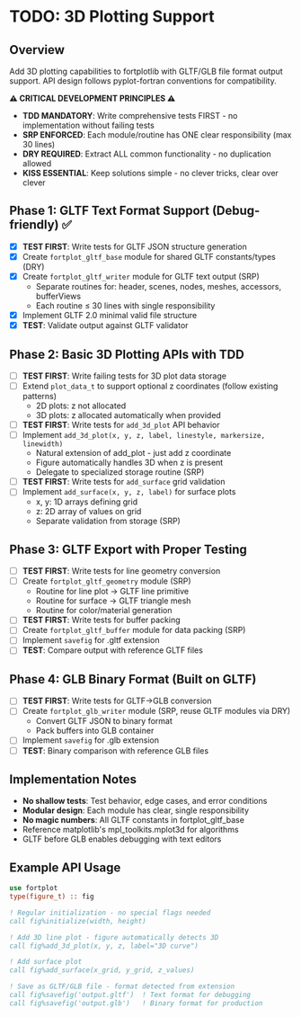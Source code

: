 # TODO: 3D Plotting Support

## Overview
Add 3D plotting capabilities to fortplotlib with GLTF/GLB file format output support.
API design follows pyplot-fortran conventions for compatibility.

**⚠️ CRITICAL DEVELOPMENT PRINCIPLES ⚠️**
- **TDD MANDATORY**: Write comprehensive tests FIRST - no implementation without failing tests
- **SRP ENFORCED**: Each module/routine has ONE clear responsibility (max 30 lines)
- **DRY REQUIRED**: Extract ALL common functionality - no duplication allowed
- **KISS ESSENTIAL**: Keep solutions simple - no clever tricks, clear over clever

## Phase 1: GLTF Text Format Support (Debug-friendly) ✅
- [x] **TEST FIRST**: Write tests for GLTF JSON structure generation
- [x] Create `fortplot_gltf_base` module for shared GLTF constants/types (DRY)
- [x] Create `fortplot_gltf_writer` module for GLTF text output (SRP)
  - Separate routines for: header, scenes, nodes, meshes, accessors, bufferViews
  - Each routine ≤ 30 lines with single responsibility
- [x] Implement GLTF 2.0 minimal valid file structure
- [x] **TEST**: Validate output against GLTF validator

## Phase 2: Basic 3D Plotting APIs with TDD
- [ ] **TEST FIRST**: Write failing tests for 3D plot data storage
- [ ] Extend `plot_data_t` to support optional z coordinates (follow existing patterns)
  - 2D plots: z not allocated
  - 3D plots: z allocated automatically when provided
- [ ] **TEST FIRST**: Write tests for `add_3d_plot` API behavior
- [ ] Implement `add_3d_plot(x, y, z, label, linestyle, markersize, linewidth)` 
  - Natural extension of add_plot - just add z coordinate
  - Figure automatically handles 3D when z is present
  - Delegate to specialized storage routine (SRP)
- [ ] **TEST FIRST**: Write tests for `add_surface` grid validation
- [ ] Implement `add_surface(x, y, z, label)` for surface plots
  - x, y: 1D arrays defining grid
  - z: 2D array of values on grid
  - Separate validation from storage (SRP)

## Phase 3: GLTF Export with Proper Testing
- [ ] **TEST FIRST**: Write tests for line geometry conversion
- [ ] Create `fortplot_gltf_geometry` module (SRP)
  - Routine for line plot → GLTF line primitive
  - Routine for surface → GLTF triangle mesh
  - Routine for color/material generation
- [ ] **TEST FIRST**: Write tests for buffer packing
- [ ] Create `fortplot_gltf_buffer` module for data packing (SRP)
- [ ] Implement `savefig` for .gltf extension
- [ ] **TEST**: Compare output with reference GLTF files

## Phase 4: GLB Binary Format (Built on GLTF)
- [ ] **TEST FIRST**: Write tests for GLTF→GLB conversion
- [ ] Create `fortplot_glb_writer` module (SRP, reuse GLTF modules via DRY)
  - Convert GLTF JSON to binary format
  - Pack buffers into GLB container
- [ ] Implement `savefig` for .glb extension
- [ ] **TEST**: Binary comparison with reference GLB files

## Implementation Notes
- **No shallow tests**: Test behavior, edge cases, and error conditions
- **Modular design**: Each module has clear, single responsibility
- **No magic numbers**: All GLTF constants in fortplot_gltf_base
- Reference matplotlib's mpl_toolkits.mplot3d for algorithms
- GLTF before GLB enables debugging with text editors

## Example API Usage
```fortran
use fortplot
type(figure_t) :: fig

! Regular initialization - no special flags needed
call fig%initialize(width, height)

! Add 3D line plot - figure automatically detects 3D
call fig%add_3d_plot(x, y, z, label="3D curve")

! Add surface plot
call fig%add_surface(x_grid, y_grid, z_values)

! Save as GLTF/GLB file - format detected from extension
call fig%savefig('output.gltf')  ! Text format for debugging
call fig%savefig('output.glb')   ! Binary format for production
```